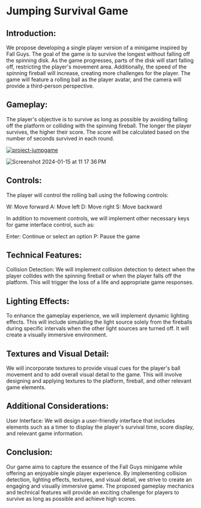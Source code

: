 # Jumping Survival Game

## Introduction:
We propose developing a single player version of a minigame inspired by Fall Guys. The goal of the game is to survive the longest without falling off the spinning disk. As the game progresses, parts of the disk will start falling off, restricting the player's movement area. Additionally, the speed of the spinning fireball will increase, creating more challenges for the player. The game will feature a rolling ball as the player avatar, and the camera will provide a third-person perspective.

## Gameplay:
The player's objective is to survive as long as possible by avoiding falling off the platform or colliding with the spinning fireball. The longer the player survives, the higher their score. The score will be calculated based on the number of seconds survived in each round.

[![project-jumpgame](https://img.youtube.com/vi/LdAoGFw8leo/0.jpg)](https://youtu.be/LdAoGFw8leo)

![Screenshot 2024-01-15 at 11 17 36 PM](https://github.com/nrheo/project-jumpgame/assets/154557592/7e6ee799-91b3-4174-9cbc-497042775dd5)


## Controls:
The player will control the rolling ball using the following controls:

W: Move forward
A: Move left
D: Move right
S: Move backward

In addition to movement controls, we will implement other necessary keys for game interface control, such as:

Enter: Continue or select an option
P: Pause the game

## Technical Features:
Collision Detection: We will implement collision detection to detect when the player collides with the spinning fireball or when the player falls off the platform. This will trigger the loss of a life and appropriate game responses.

## Lighting Effects:
To enhance the gameplay experience, we will implement dynamic lighting effects. This will include simulating the light source solely from the fireballs during specific intervals when the other light sources are turned off. It will create a visually immersive environment.

## Textures and Visual Detail: 
We will incorporate textures to provide visual cues for the player's ball movement and to add overall visual detail to the game. This will involve designing and applying textures to the platform, fireball, and other relevant game elements.

## Additional Considerations:
User Interface: We will design a user-friendly interface that includes elements such as a timer to display the player's survival time, score display, and relevant game information.

## Conclusion:
Our game aims to capture the essence of the Fall Guys minigame while offering an enjoyable single player experience. By implementing collision detection, lighting effects, textures, and visual detail, we strive to create an engaging and visually immersive game. The proposed gameplay mechanics and technical features will provide an exciting challenge for players to survive as long as possible and achieve high scores.


